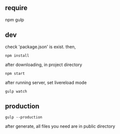 ## require
npm
gulp

## dev
check 'package.json' is exist.
then,
```
npm install
```

after downloading, in project directory
```
npm start
```

after running server, set livereload mode
```
gulp watch
```

## production
```
gulp --production
```
after generate, all files you need are in public directory
